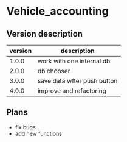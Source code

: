 # Vehicle_accounting

## Version description

| version | description |
| ------- | ----------- |
| 1.0.0 | work with one internal db |
| 2.0.0 | db chooser |
| 3.0.0 | save data wfter push button |
| 4.0.0 | improve and refactoring |

## Plans

- fix bugs
- add new functions
